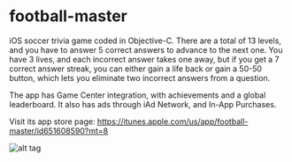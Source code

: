 # football-master

iOS soccer trivia game coded in Objective-C. There are a total of 13 levels, and you have to answer 5 correct answers to advance to the next one. You have 3 lives, and each incorrect answer takes one away, but if you get a 7 correct answer streak, you can either gain a life back or gain a 50-50 button, which lets you eliminate two incorrect answers from a question.

The app has Game Center integration, with achievements and a global leaderboard. It also has ads through iAd Network, and In-App Purchases.

Visit its app store page: https://itunes.apple.com/us/app/football-master/id651608590?mt=8

![alt tag](https://github.com/abielg/football-master/blob/master/GitHub%20Screenshots/Screenshot1.png)
